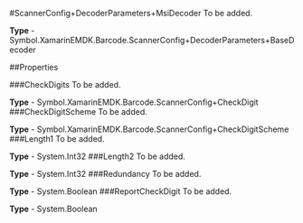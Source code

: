#ScannerConfig+DecoderParameters+MsiDecoder
To be added.

**Type** - Symbol.XamarinEMDK.Barcode.ScannerConfig+DecoderParameters+BaseDecoder

##Properties

###CheckDigits
To be added.

**Type** - Symbol.XamarinEMDK.Barcode.ScannerConfig+CheckDigit
###CheckDigitScheme
To be added.

**Type** - Symbol.XamarinEMDK.Barcode.ScannerConfig+CheckDigitScheme
###Length1
To be added.

**Type** - System.Int32
###Length2
To be added.

**Type** - System.Int32
###Redundancy
To be added.

**Type** - System.Boolean
###ReportCheckDigit
To be added.

**Type** - System.Boolean


